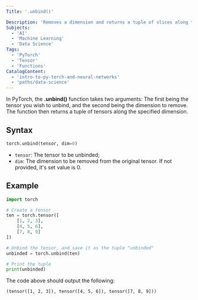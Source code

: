```yaml
---
Title: '.unbind()'

Description: 'Removes a dimension and returns a tuple of slices along the given dimension' 
Subjects:
  - 'AI'
  - 'Machine Learning'
  - 'Data Science'
Tags:
  - 'PyTorch'
  - 'Tensor'
  - 'Functions'
CatalogContent: 
  - 'intro-to-py-torch-and-neural-networks'
  - 'paths/data-science'
---
```


In PyTorch, the **.unbind()** function takes two arguments: The first being the tensor you wish to unbind, and the second being the dimension to remove. The function then returns a tuple of tensors along the specified dimension.

## Syntax

```python
torch.unbind(tensor, dim=0)
```

- `tensor`: The tensor to be unbinded;
- `dim`: The dimension to be removed from the original tensor. If not provided, it's set value is 0.

## Example

```python
import torch

# Create a tensor
ten = torch.tensor([
    [1, 2, 3],
    [4, 5, 6],
    [7, 8, 9]
])

# Unbind the tensor, and save it as the tuple "unbinded"
unbinded = torch.unbind(ten)

# Print the tuple
print(unbinded)
```

The code above should output the following:

```shell
(tensor([1, 2, 3]), tensor([4, 5, 6]), tensor([7, 8, 9]))
```


